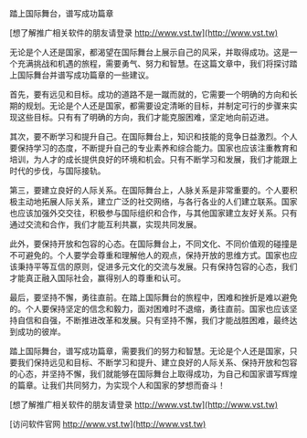 踏上国际舞台，谱写成功篇章

[想了解推广相关软件的朋友请登录 http://www.vst.tw](http://www.vst.tw)

无论是个人还是国家，都渴望在国际舞台上展示自己的风采，并取得成功。这是一个充满挑战和机遇的旅程，需要勇气、努力和智慧。在这篇文章中，我们将探讨踏上国际舞台并谱写成功篇章的一些建议。

首先，要有远见和目标。成功的道路不是一蹴而就的，它需要一个明确的方向和长期的规划。无论是个人还是国家，都需要设定清晰的目标，并制定可行的步骤来实现这些目标。只有有了明确的方向，我们才能克服困难，坚定地向前迈进。

其次，要不断学习和提升自己。在国际舞台上，知识和技能的竞争日益激烈。个人要保持学习的态度，不断提升自己的专业素养和综合能力。国家也应该注重教育和培训，为人才的成长提供良好的环境和机会。只有不断学习和发展，我们才能跟上时代的步伐，与国际接轨。

第三，要建立良好的人际关系。在国际舞台上，人脉关系是非常重要的。个人要积极主动地拓展人际关系，建立广泛的社交网络，与各行各业的人们建立联系。国家也应该加强外交交往，积极参与国际组织和合作，与其他国家建立友好关系。只有通过交流和合作，我们才能互利共赢，实现共同发展。

此外，要保持开放和包容的心态。在国际舞台上，不同文化、不同价值观的碰撞是不可避免的。个人要学会尊重和理解他人的观点，保持开放的思维方式。国家也应该秉持平等互信的原则，促进多元文化的交流与发展。只有保持包容的心态，我们才能真正融入国际社会，赢得别人的尊重和认可。

最后，要坚持不懈，勇往直前。在踏上国际舞台的旅程中，困难和挫折是难以避免的。个人要保持坚定的信念和毅力，面对困难时不退缩，勇往直前。国家也应该坚持自信和自强，不断推进改革和发展。只有坚持不懈，我们才能战胜困难，最终达到成功的彼岸。

踏上国际舞台，谱写成功篇章，需要我们的努力和智慧。无论是个人还是国家，只要我们保持远见和目标、不断学习和提升、建立良好的人际关系、保持开放和包容的心态，并坚持不懈，我们就能够在国际舞台上取得成功，为自己和国家谱写辉煌的篇章。让我们共同努力，为实现个人和国家的梦想而奋斗！

[想了解推广相关软件的朋友请登录 http://www.vst.tw](http://www.vst.tw)


[访问软件官网 http://www.vst.tw](http://www.vst.tw)
